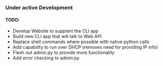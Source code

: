 ### Under active Development

#### TODO:

* Develop Website to supplant the CLI app
* Build new CLI app that will talk to Web API
* Replace shell commands where possible with native python calls
* Add capability to run over DHCP (removes need for providing IP info)
* Flesh out admin.py to provide more functionality
* Add error checking to admin.py
